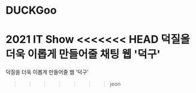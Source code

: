 # DUCKGoo
2021 IT Show
<<<<<<< HEAD
덕질을 더욱 이롭게 만들어줄 채팅 웹 '덕구'
=======
덕질을 더욱 이롭게 만들어줄 웹 '덕구'
>>>>>>> jeon
